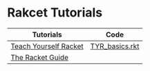 # Rakcet Tutorials
| Tutorials  | Code |
| --- | --- |
|[Teach Yourself Racket](https://cs.uwaterloo.ca/~plragde/flaneries/TYR/)| [TYR_basics.rkt](TYR_basics.rkt) |
|[The Racket Guide](https://docs.racket-lang.org/guide/) | |

